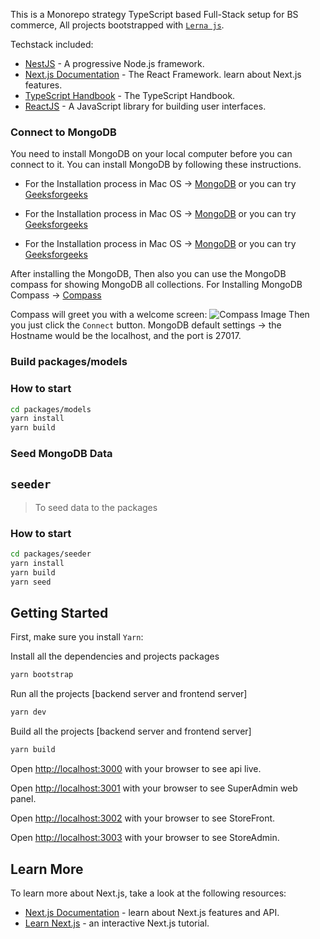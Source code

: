 This is a Monorepo strategy TypeScript based Full-Stack setup for BS commerce, All projects bootstrapped with [`Lerna js`](https://lerna.js.org/).

Techstack included:

- [NestJS](https://nestjs.com/) - A progressive Node.js framework.
- [Next.js Documentation](https://nextjs.org/docs) - The React Framework. learn about Next.js features.
- [TypeScript Handbook](https://www.typescriptlang.org/docs/handbook/intro.html) - The TypeScript Handbook.
- [ReactJS](https://reactjs.org/) - A JavaScript library for building user interfaces.

### Connect to MongoDB

You need to install MongoDB on your local computer before you can connect to it. You can install MongoDB by following these instructions.

- For the Installation process in Mac OS -> [MongoDB](https://www.mongodb.com/docs/manual/tutorial/install-mongodb-on-os-x/) or you can try [Geeksforgeeks](https://www.geeksforgeeks.org/how-to-install-mongodb-on-macos/)

- For the Installation process in Mac OS -> [MongoDB](https://www.mongodb.com/docs/manual/tutorial/install-mongodb-on-windows/) or you can try [Geeksforgeeks](https://www.geeksforgeeks.org/how-to-install-mongodb-on-windows/)

- For the Installation process in Mac OS -> [MongoDB](https://www.mongodb.com/docs/manual/tutorial/install-mongodb-on-ubuntu/) or you can try [Geeksforgeeks](https://www.geeksforgeeks.org/how-to-install-and-configure-mongodb-in-ubuntu/)

After installing the MongoDB, Then also you can use the MongoDB compass for showing MongoDB all collections.
For Installing MongoDB Compass -> [Compass](https://www.mongodb.com/docs/compass/current/install/)

Compass will greet you with a welcome screen: ![Compass Image](https://www.mongodb.com/docs/compass/current/images/compass/new-connection.png)
Then you just click the `Connect` button.
MongoDB default settings -> the Hostname would be the localhost, and the port is 27017.

### Build packages/models

### How to start

```bash
cd packages/models
yarn install
yarn build
```

### Seed MongoDB Data

## `seeder`

> To seed data to the packages

### How to start

```bash
cd packages/seeder
yarn install
yarn build
yarn seed
```

## Getting Started

First, make sure you install `Yarn`:

Install all the dependencies and projects packages

```bash
yarn bootstrap
```

Run all the projects [backend server and frontend server]

```bash
yarn dev
```

Build all the projects [backend server and frontend server]

```bash
yarn build
```

Open [http://localhost:3000](http://localhost:3000) with your browser to see api live.

Open [http://localhost:3001](http://localhost:3001) with your browser to see SuperAdmin web panel.

Open [http://localhost:3002](http://localhost:3002) with your browser to see StoreFront.

Open [http://localhost:3003](http://localhost:3003) with your browser to see StoreAdmin.

## Learn More

To learn more about Next.js, take a look at the following resources:

- [Next.js Documentation](https://nextjs.org/docs) - learn about Next.js features and API.
- [Learn Next.js](https://nextjs.org/learn) - an interactive Next.js tutorial.
